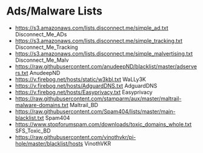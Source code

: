 # Ads/Malware Lists

- https://s3.amazonaws.com/lists.disconnect.me/simple_ad.txt    Disconnect_Me_ADs
- https://s3.amazonaws.com/lists.disconnect.me/simple_tracking.txt  Disconnect_Me_Tracking
- https://s3.amazonaws.com/lists.disconnect.me/simple_malvertising.txt  Disconnect_Me_Malv
- https://raw.githubusercontent.com/anudeepND/blacklist/master/adservers.txt    AnudeepND
- https://v.firebog.net/hosts/static/w3kbl.txt  WaLLy3K
- https://v.firebog.net/hosts/AdguardDNS.txt    AdguardDNS
- https://v.firebog.net/hosts/Easyprivacy.txt   Easyprivacy
- https://raw.githubusercontent.com/stamparm/aux/master/maltrail-malware-domains.txt    Maltrail_BD
- https://raw.githubusercontent.com/Spam404/lists/master/main-blacklist.txt     Spam404
- https://www.stopforumspam.com/downloads/toxic_domains_whole.txt   SFS_Toxic_BD
- https://raw.githubusercontent.com/vinothvkr/pi-hole/master/blacklist/hosts    VinothVKR